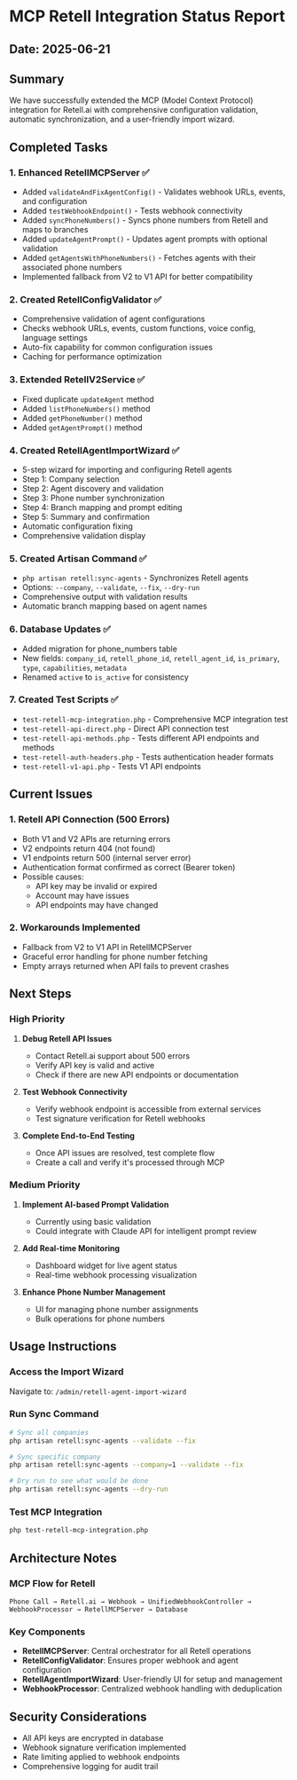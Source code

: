 # MCP Retell Integration Status Report
## Date: 2025-06-21

## Summary
We have successfully extended the MCP (Model Context Protocol) integration for Retell.ai with comprehensive configuration validation, automatic synchronization, and a user-friendly import wizard.

## Completed Tasks

### 1. Enhanced RetellMCPServer ✅
- Added `validateAndFixAgentConfig()` - Validates webhook URLs, events, and configuration
- Added `testWebhookEndpoint()` - Tests webhook connectivity
- Added `syncPhoneNumbers()` - Syncs phone numbers from Retell and maps to branches
- Added `updateAgentPrompt()` - Updates agent prompts with optional validation
- Added `getAgentsWithPhoneNumbers()` - Fetches agents with their associated phone numbers
- Implemented fallback from V2 to V1 API for better compatibility

### 2. Created RetellConfigValidator ✅
- Comprehensive validation of agent configurations
- Checks webhook URLs, events, custom functions, voice config, language settings
- Auto-fix capability for common configuration issues
- Caching for performance optimization

### 3. Extended RetellV2Service ✅
- Fixed duplicate `updateAgent` method
- Added `listPhoneNumbers()` method
- Added `getPhoneNumber()` method
- Added `getAgentPrompt()` method

### 4. Created RetellAgentImportWizard ✅
- 5-step wizard for importing and configuring Retell agents
- Step 1: Company selection
- Step 2: Agent discovery and validation
- Step 3: Phone number synchronization
- Step 4: Branch mapping and prompt editing
- Step 5: Summary and confirmation
- Automatic configuration fixing
- Comprehensive validation display

### 5. Created Artisan Command ✅
- `php artisan retell:sync-agents` - Synchronizes Retell agents
- Options: `--company`, `--validate`, `--fix`, `--dry-run`
- Comprehensive output with validation results
- Automatic branch mapping based on agent names

### 6. Database Updates ✅
- Added migration for phone_numbers table
- New fields: `company_id`, `retell_phone_id`, `retell_agent_id`, `is_primary`, `type`, `capabilities`, `metadata`
- Renamed `active` to `is_active` for consistency

### 7. Created Test Scripts ✅
- `test-retell-mcp-integration.php` - Comprehensive MCP integration test
- `test-retell-api-direct.php` - Direct API connection test
- `test-retell-api-methods.php` - Tests different API endpoints and methods
- `test-retell-auth-headers.php` - Tests authentication header formats
- `test-retell-v1-api.php` - Tests V1 API endpoints

## Current Issues

### 1. Retell API Connection (500 Errors)
- Both V1 and V2 APIs are returning errors
- V2 endpoints return 404 (not found)
- V1 endpoints return 500 (internal server error)
- Authentication format confirmed as correct (Bearer token)
- Possible causes:
  - API key may be invalid or expired
  - Account may have issues
  - API endpoints may have changed

### 2. Workarounds Implemented
- Fallback from V2 to V1 API in RetellMCPServer
- Graceful error handling for phone number fetching
- Empty arrays returned when API fails to prevent crashes

## Next Steps

### High Priority
1. **Debug Retell API Issues**
   - Contact Retell.ai support about 500 errors
   - Verify API key is valid and active
   - Check if there are new API endpoints or documentation

2. **Test Webhook Connectivity**
   - Verify webhook endpoint is accessible from external services
   - Test signature verification for Retell webhooks

3. **Complete End-to-End Testing**
   - Once API issues are resolved, test complete flow
   - Create a call and verify it's processed through MCP

### Medium Priority
1. **Implement AI-based Prompt Validation**
   - Currently using basic validation
   - Could integrate with Claude API for intelligent prompt review

2. **Add Real-time Monitoring**
   - Dashboard widget for live agent status
   - Real-time webhook processing visualization

3. **Enhance Phone Number Management**
   - UI for managing phone number assignments
   - Bulk operations for phone numbers

## Usage Instructions

### Access the Import Wizard
Navigate to: `/admin/retell-agent-import-wizard`

### Run Sync Command
```bash
# Sync all companies
php artisan retell:sync-agents --validate --fix

# Sync specific company
php artisan retell:sync-agents --company=1 --validate --fix

# Dry run to see what would be done
php artisan retell:sync-agents --dry-run
```

### Test MCP Integration
```bash
php test-retell-mcp-integration.php
```

## Architecture Notes

### MCP Flow for Retell
```
Phone Call → Retell.ai → Webhook → UnifiedWebhookController → WebhookProcessor → RetellMCPServer → Database
```

### Key Components
- **RetellMCPServer**: Central orchestrator for all Retell operations
- **RetellConfigValidator**: Ensures proper webhook and agent configuration
- **RetellAgentImportWizard**: User-friendly UI for setup and management
- **WebhookProcessor**: Centralized webhook handling with deduplication

## Security Considerations
- All API keys are encrypted in database
- Webhook signature verification implemented
- Rate limiting applied to webhook endpoints
- Comprehensive logging for audit trail